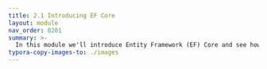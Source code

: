 ```yaml
---
title: 2.1 Introducing EF Core
layout: module
nav_order: 0201
summary: >-
  In this module we'll introduce Entity Framework (EF) Core and see how to use it to connect our web app to a relational database. We'll create our first database context object, and learn how to create and manage our application database.
typora-copy-images-to: ./images
---
```


